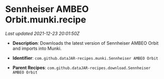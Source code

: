 # Sennheiser AMBEO Orbit.munki.recipe

_Last updated 2021-12-23 20:01:50Z_

- **Description**: Downloads the latest version of Sennheiser AMBEO Orbit and imports into Munki.

- **Identifier**: `com.github.dataJAR-recipes.munki.Sennheiser AMBEO Orbit`

- **Parent Recipes**: `com.github.dataJAR-recipes.download.Sennheiser AMBEO Orbit`
